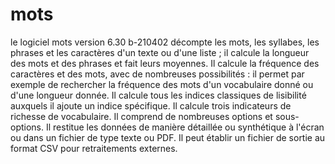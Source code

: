 # mots
le logiciel mots version 6.30 b-210402 décompte les mots, les syllabes, les phrases et les caractères d'un texte ou d'une liste ; il calcule la longueur des mots et des phrases et fait leurs moyennes. Il calcule la fréquence des caractères et des mots, avec de nombreuses possibilités : il permet par exemple de rechercher la fréquence des mots d'un vocabulaire donné ou d'une longueur donnée. Il calcule tous les indices classiques de lisibilité auxquels il ajoute un indice spécifique. Il calcule trois indicateurs de richesse de vocabulaire. Il comprend de nombreuses options et sous-options. Il restitue les données de manière détaillée ou synthétique à l'écran ou dans un fichier de type texte ou PDF. Il peut établir un fichier de sortie au format CSV pour retraitements externes.
